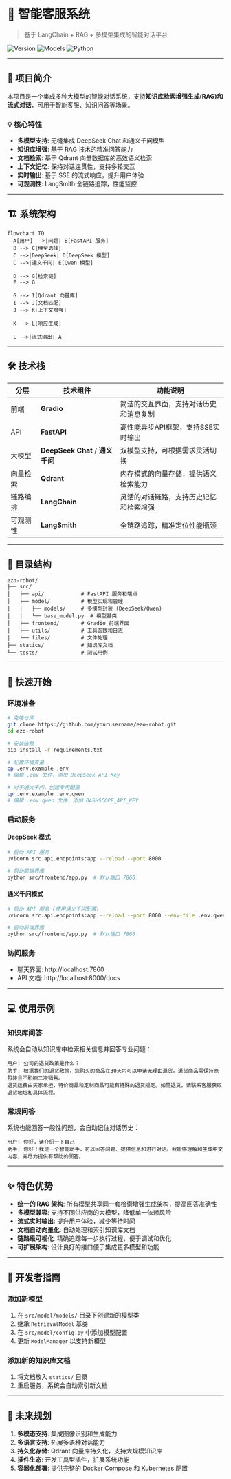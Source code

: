 # 🤖 智能客服系统

> 基于 LangChain + RAG + 多模型集成的智能对话平台

![Version](https://img.shields.io/badge/版本-1.0.0-blue)
![Models](https://img.shields.io/badge/模型-DeepSeek%20Chat%20%7C%20通义千问-orange)
![Python](https://img.shields.io/badge/Python-3.9+-green)

---

## 📖 项目简介

本项目是一个集成多种大模型的智能对话系统，支持**知识库检索增强生成(RAG)**和**流式对话**，可用于智能客服、知识问答等场景。

### 💡 核心特性

- **多模型支持**: 无缝集成 DeepSeek Chat 和通义千问模型
- **知识库增强**: 基于 RAG 技术的精准问答能力
- **文档检索**: 基于 Qdrant 向量数据库的高效语义检索
- **上下文记忆**: 保持对话连贯性，支持多轮交互
- **实时输出**: 基于 SSE 的流式响应，提升用户体验
- **可观测性**: LangSmith 全链路追踪，性能监控

---

## 🏗️ 系统架构

```mermaid
flowchart TD
  A[用户] -->|问题| B[FastAPI 服务]
  B --> C{模型选择}
  C -->|DeepSeek| D[DeepSeek 模型]
  C -->|通义千问| E[Qwen 模型]
  
  D --> G[检索链]
  E --> G
  
  G --> I[Qdrant 向量库]
  I --> J[文档匹配]
  J --> K[上下文增强]
  
  K --> L[响应生成]
  
  L -->|流式输出| A
```

---

## 🛠️ 技术栈

| 分层 | 技术组件 | 功能说明 |
|------|----------|----------|
| 前端 | **Gradio** | 简洁的交互界面，支持对话历史和消息复制 |
| API | **FastAPI** | 高性能异步API框架，支持SSE实时输出 |
| 大模型 | **DeepSeek Chat** / **通义千问** | 双模型支持，可根据需求灵活切换 |
| 向量检索 | **Qdrant** | 内存模式的向量存储，提供语义检索能力 |
| 链路编排 | **LangChain** | 灵活的对话链路，支持历史记忆和检索增强 |
| 可观测性 | **LangSmith** | 全链路追踪，精准定位性能瓶颈 |

---

## 📂 目录结构

```
ezo-robot/
├── src/
│   ├── api/            # FastAPI 服务和端点
│   ├── model/          # 模型实现和管理
│   │   ├── models/     # 多模型封装 (DeepSeek/Qwen)
│   │   └── base_model.py  # 模型基类
│   ├── frontend/       # Gradio 前端界面
│   ├── utils/          # 工具函数和日志
│   └── files/          # 文件处理
├── statics/            # 知识库文档
└── tests/              # 测试用例
```

---

## 🚀 快速开始

### 环境准备

```bash
# 克隆仓库
git clone https://github.com/yourusername/ezo-robot.git
cd ezo-robot

# 安装依赖
pip install -r requirements.txt

# 配置环境变量
cp .env.example .env
# 编辑 .env 文件，添加 DeepSeek API Key

# 对于通义千问，创建专用配置
cp .env.example .env.qwen
# 编辑 .env.qwen 文件，添加 DASHSCOPE_API_KEY
```

### 启动服务

#### DeepSeek 模式

```bash
# 启动 API 服务
uvicorn src.api.endpoints:app --reload --port 8000

# 启动前端界面
python src/frontend/app.py  # 默认端口 7860
```

#### 通义千问模式

```bash
# 启动 API 服务 (使用通义千问配置)
uvicorn src.api.endpoints:app --reload --port 8000 --env-file .env.qwen

# 启动前端界面
python src/frontend/app.py  # 默认端口 7860
```

### 访问服务

- 聊天界面: http://localhost:7860
- API 文档: http://localhost:8000/docs

---

## 💻 使用示例

### 知识库问答

系统会自动从知识库中检索相关信息并回答专业问题：

```
用户: 公司的退货政策是什么？
助手: 根据我们的退货政策，您购买的商品在30天内可以申请无理由退货。退货商品需保持原包装且不影响二次销售。
退货运费由买家承担，特价商品和定制商品可能有特殊的退货规定。如需退货，请联系客服获取退货地址和具体流程。
```

### 常规问答

系统也能回答一般性问题，会自动记住对话历史：

```
用户: 你好，请介绍一下自己
助手: 你好！我是一个智能助手，可以回答问题、提供信息和进行对话。我能够理解和生成中文内容，并尽力提供有帮助的回答。
```

---

## ✨ 特色优势

- **统一的 RAG 架构**: 所有模型共享同一套检索增强生成架构，提高回答准确性
- **多模型兼容**: 支持不同供应商的大模型，降低单一依赖风险
- **流式实时输出**: 提升用户体验，减少等待时间
- **文档自动向量化**: 自动处理和索引知识库文档
- **链路级可视化**: 精确追踪每一步执行过程，便于调试和优化
- **可扩展架构**: 设计良好的接口便于集成更多模型和功能

---

## 📝 开发者指南

### 添加新模型

1. 在 `src/model/models/` 目录下创建新的模型类
2. 继承 `RetrievalModel` 基类
3. 在 `src/model/config.py` 中添加模型配置
4. 更新 `ModelManager` 以支持新模型

### 添加新的知识库文档

1. 将文档放入 `statics/` 目录
2. 重启服务，系统会自动索引新文档

---

## 🔮 未来规划

1. **多模态支持**: 集成图像识别和生成能力
2. **多语言支持**: 拓展多语种对话能力
3. **持久化存储**: Qdrant 向量库持久化，支持大规模知识库
4. **插件生态**: 开发工具型插件，扩展系统功能
5. **容器化部署**: 提供完整的 Docker Compose 和 Kubernetes 配置

